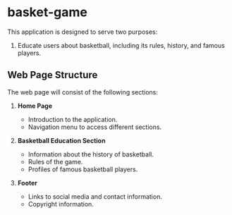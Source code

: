 # basket-game

This application is designed to serve two purposes:
1. Educate users about basketball, including its rules, history, and famous players.

## Web Page Structure

The web page will consist of the following sections:

1. **Home Page**
   - Introduction to the application.
   - Navigation menu to access different sections.

2. **Basketball Education Section**
   - Information about the history of basketball.
   - Rules of the game.
   - Profiles of famous basketball players.

3. **Footer**
   - Links to social media and contact information.
   - Copyright information.